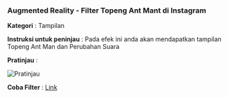 ### Augmented Reality - Filter Topeng Ant Mant di Instagram

**Kategori** : Tampilan

**Instruksi untuk peninjau** : Pada efek ini anda akan mendapatkan tampilan Topeng Ant Man dan Perubahan Suara

**Pratinjau** :

![Pratinjau](assets/Hasil.gif)

**Coba Filter** : [Link](https://www.instagram.com/ar/2592496891079857/?ch=Y2RiYzQ5NDg5ODE5ZDNlNjQ1YzdjNGUzNzM2OTViZDI%3D)